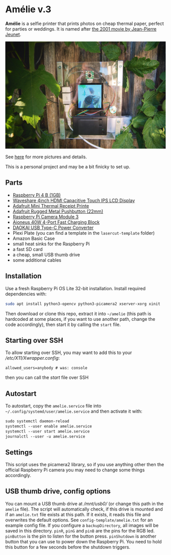 # Amélie v.3

**Amélie** is a selfie printer that prints photos on cheap thermal paper, perfect for parties or weddings. It is named after [the 2001 movie by Jean-Pierre Jeunet](https://letterboxd.com/film/amelie/).

![Image of the thermal printer](amelie.jpg)

See [here](https://www.maxhaesslein.de/visual/objects/amelie/) for more pictures and details.

This is a personal project and may be a bit finicky to set up.

## Parts

- [Raspberry Pi 4 B (1GB)](https://www.raspberrypi.com/products/raspberry-pi-4-model-b/)
- [Waveshare 4inch HDMI Capacitive Touch IPS LCD Display](https://www.waveshare.com/product/raspberry-pi/displays/lcd-oled/4inch-hdmi-lcd-c.htm)
- [Adafruit Mini Thermal Receipt Printe](https://www.adafruit.com/product/597)
- [Adafruit Rugged Metal Pushbutton (22mm)](https://www.adafruit.com/product/3423)
- [Raspberry Pi Camera Module 3](https://www.raspberrypi.com/products/camera-module-3/)
- [Aioneus 40W 4-Port Fast Charging Block](https://www.aioneus.com/collections/usb-charger-plug/products/aioneus-40w-4-port-fast-charging-block-pd-qc-wall-plug)
- [DAOKAI USB Type-C Power Converter](https://www.amazon.de/dp/B0B2NSJ14M)
- Plexi Plate (you can find a template in the `lasercut-template` folder)
- Amazon Basic Case
- small heat sinks for the Raspberry Pi
- a fast SD card
- a cheap, small USB thumb drive
- some additional cables

## Installation

Use a fresh Raspberry Pi OS Lite 32-bit installation. Install required dependencies with:

```bash
sudo apt install python3-opencv python3-picamera2 xserver-xorg xinit
```

Then download or clone this repo, extract it into `~/amelie` (this path is hardcoded at some places, if you want to use another path, change the code accordingly), then start it by calling the `start` file.

## Starting over SSH

To allow starting over SSH, you may want to add this to your */etc/X11/Xwrapper.config*:

```
allowed_users=anybody # was: console
```

then you can call the *start* file over SSH

## Autostart

To autostart, copy the `amelie.service` file into `~/.config/systemd/user/amelie.service` and then activate it with:

```
sudo systemctl daemon-reload
systemctl --user enable amelie.service
systemctl --user start amelie.service
journalctl --user -u amelie.service
```

## Settings

This script uses the picamera2 library, so if you use anything other then the official Raspberry Pi camera you may need to change some things accordingly.

## USB thumb drive, config options

You can mount a USB thumb drive at */mnt/usb0/* (or change this path in the `amelie` file). The script will automatically check, if this drive is mounted and if an `amelie.txt` file exists at this path. If it exists, it reads this file and overwrites the default options.
See `config-template/amelie.txt` for an example config file.
If you configure a `backupDirectory`, all images will be saved in this directory.
`pinR`, `pinG` and `pinB` are the pins for the RGB led. `pinButton` is the pin to listen for the button press. `pinShutdown` is another button that you can use to power down the Raspberry Pi. You need to hold this button for a few seconds before the shutdown triggers.
